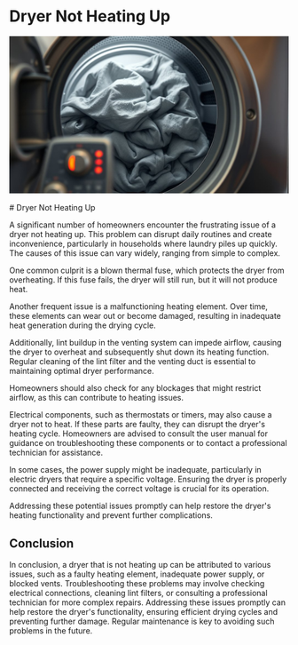 <h1> Dryer Not Heating Up
 </h1><p><img src="/images/dryer_lacks_heating_function.jpg"></p># Dryer Not Heating Up

A significant number of homeowners encounter the frustrating issue of a dryer not heating up. This problem can disrupt daily routines and create inconvenience, particularly in households where laundry piles up quickly. The causes of this issue can vary widely, ranging from simple to complex.

One common culprit is a blown thermal fuse, which protects the dryer from overheating. If this fuse fails, the dryer will still run, but it will not produce heat.

Another frequent issue is a malfunctioning heating element. Over time, these elements can wear out or become damaged, resulting in inadequate heat generation during the drying cycle.

Additionally, lint buildup in the venting system can impede airflow, causing the dryer to overheat and subsequently shut down its heating function. Regular cleaning of the lint filter and the venting duct is essential to maintaining optimal dryer performance.

Homeowners should also check for any blockages that might restrict airflow, as this can contribute to heating issues.

Electrical components, such as thermostats or timers, may also cause a dryer not to heat. If these parts are faulty, they can disrupt the dryer's heating cycle. Homeowners are advised to consult the user manual for guidance on troubleshooting these components or to contact a professional technician for assistance.

In some cases, the power supply might be inadequate, particularly in electric dryers that require a specific voltage. Ensuring the dryer is properly connected and receiving the correct voltage is crucial for its operation.

Addressing these potential issues promptly can help restore the dryer's heating functionality and prevent further complications.

## Conclusion

In conclusion, a dryer that is not heating up can be attributed to various issues, such as a faulty heating element, inadequate power supply, or blocked vents. Troubleshooting these problems may involve checking electrical connections, cleaning lint filters, or consulting a professional technician for more complex repairs. Addressing these issues promptly can help restore the dryer's functionality, ensuring efficient drying cycles and preventing further damage. Regular maintenance is key to avoiding such problems in the future.
